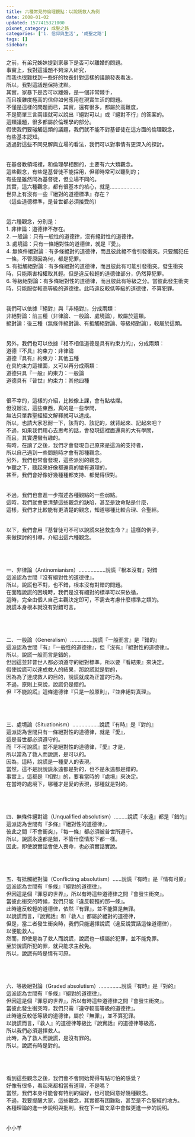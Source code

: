 ```yaml
---
title: 六種常見的倫理觀點：以說謊救人為例
date: 2008-01-02
updated: 1577415321000
pixnet_category: 成聖之路
categories: ['1. 信仰與生活', '成聖之路']
tags: []
sidebar: 
---
```


<div>之前，有弟兄姊妹提到家暴下是否可以離婚的問題。</div>
<div>事實上，我對這議題不夠深入研究，</div>
<div>而我也很難找到一些好的牧長針對這樣的議題發表看法，</div>
<div>所以，我對這議題保持沈默。</div>
<div>其實，家暴下是否可以離婚，是一個非常棘手，</div>
<div>而且複雜度極高的信仰如何應用在現實生活的問題。</div>
<div>不僅是這樣的問題而已，其實，還有很多，都屬於高難度，</div>
<div>不是簡單三言兩語就可以說出『絕對可以』或『絕對不行』的答案的。</div>
<div>這類議題，很多都屬於倫理學的部分。</div>
<div>假使我們要碰觸這類的議題，我們就不能不對基督徒在這方面的倫理觀念，</div>
<div>有些基本認知。</div>
<div>透過對這些不同見解與立場的看法，我們可以對事情有更深入的探討。</div>
<div> </div>
<div> </div>
<div>在基督教領域裡，和倫理學相關的，主要有六大類觀念。</div>
<div>這些觀念，有些是基督徒不能採用，但卻時常可以聽到的；</div>
<div>有些是雖然同為基督徒，但立場不同的。</div>
<div>其實，這六種觀念，都有很基本的核心，就是…………………</div>
<div>世界上有沒有一些『絕對的道德標準』存在？</div>
<div>（這些道德標準，是普世都必須接受的）</div>
<div> </div>
<div> </div>
<div>這六種觀念，分別是：</div>
<div>1.<span style="white-space:pre"> </span>非律論：道德律不存在。</div>
<div>2.<span style="white-space:pre"> </span>一般論：只有一般性的道德律，沒有絕對性的道德律。</div>
<div>3.<span style="white-space:pre"> </span>處境論：只有一條絕對性的道德律，就是『愛』。</div>
<div>4.<span style="white-space:pre"> </span>無條件絕對論：有多條絕對的道德律，而且彼此絕不會引發衝突。只要觸犯任一條，不管原因為何，都是犯罪。</div>
<div>5.<span style="white-space:pre"> </span>有抵觸絕對論：有多條絕對的道德律，而且彼此有可能引發衝突。發生衝突時，只能兩害相權取其輕。但是違反較輕的道德律部分，仍然算犯罪。</div>
<div>6.<span style="white-space:pre"> </span>等級絕對論：有多條絕對性的道德律，而且彼此有等級之分。當彼此發生衝突時，只能服從較高等級的道德律。此時違反較低等級的道德律，不算犯罪。</div>
<div> </div>
<div> </div>
<div>我們可以依據『絕對』與『非絕對』，分成兩類：</div>
<div>非絕對論：前三種（非律論、一般論、處境論），較屬於這類。</div>
<div>絕對論：後三種（無條件絕對論、有抵觸絕對論、等級絕對論），較屬於這類。</div>
<div> </div>
<div> </div>
<div>另外，我們也可以依據『相不相信道德是具有約束力的』，分成兩類：</div>
<div>道德『不具』約束力：非律論</div>
<div>道德『具有』約束力：其他五種</div>
<div>在具約束力這裡面，又可以再分成兩類：</div>
<div>道德只具『一般』約束力：一般論</div>
<div>道德具有『普世』約束力：其他四種</div>
<div> </div>
<div> </div>
<div>很不幸的，這樣的介紹，比較像上課，會有點枯燥。</div>
<div>但沒辦法，這些東西，真的是一些學問，</div>
<div>無法只單靠聖經經文解釋就可以達成。</div>
<div>所以，也請大家忍耐一下，該背的、該記的，就背起來、記起來吧？</div>
<div>不過，如果我們用心去思考的話，會發現這裡面還真的大有學問，</div>
<div>而且，其實還蠻有趣的。</div>
<div>有時，在讀了之後，我們才會發現自己原來是這派的支持者，</div>
<div>所以自己遇到一些問題時才會有那種觀念。</div>
<div>另外，我們也常會發現，這些派別的觀念，</div>
<div>乍聽之下，聽起來好像都還真的蠻有道理的，</div>
<div>甚至，我們會好像好幾種種都支持、都覺得很對。</div>
<div> </div>
<div> </div>
<div>不過，我們也會進一步描述各種觀點的一些弱點。</div>
<div>這時，我們就會更清楚這些觀念的缺陷，甚至是致命點是什麼，</div>
<div>這樣，我們才比較能有更清楚的觀念，知道哪種比較合理、合聖經。</div>
<div> </div>
<div> </div>
<div>以下，我們會用『基督徒可不可以說謊來拯救生命？』這樣的例子，</div>
<div>來做探討的引導，介紹出這六種觀念。</div>
<div> </div>
<div> </div>
<div> </div>
<div> </div>
<div>一、非律論（Antinomianism）………………說謊『根本沒有』對錯</div>
<div>這派認為世間『沒有絕對性的道德律』，</div>
<div>所以，說謊也不對，也不錯，根本沒有對錯的問題。</div>
<div>在面臨說謊的困境時，我們是沒有絕對的標準可以來依循，</div>
<div>這時，完全由個人自己主觀決定即可，不需去考慮什麼標準之類的。</div>
<div>說謊本身根本就沒有對錯可言。</div>
<div> </div>
<div> </div>
<div> </div>
<div> </div>
<div>二、一般論（Generalism）……………說謊『一般而言』是『錯的』</div>
<div>這派認為世間『有』『一般性的道德律』，但『沒有』『絕對性的道德律』。</div>
<div>所以，說謊一般而言是錯的，</div>
<div>但因這並非普世人都必須遵守的絕對標準，所以要『看結果』來決定。</div>
<div>假使說謊可以達成救人的結果，那說謊就是對的，</div>
<div>因為為了達成救人的目的，說謊就成為正當的行為。</div>
<div>不過，原則上來說，說謊仍是錯的。</div>
<div>但『不能說謊』這條道德律『只是一般原則』，『並非絕對真理』。</div>
<div> </div>
<div> </div>
<div> </div>
<div> </div>
<div>三、處境論（Situationism）………………說謊『有時』是『對的』</div>
<div>這派認為世間只有一條絕對性的道德律，就是『愛』，</div>
<div>這是普世都必須遵守的。</div>
<div>而『不可說謊』並不是絕對性的道德律，『愛』才是，</div>
<div>所以當為了救人而說謊，是可以的。</div>
<div>因為，這時，說謊是一種愛人的表現。</div>
<div>當然，這不是說說謊永遠都是對的，也不是永遠都是錯的。</div>
<div>事實上，這都是『相對』的，要看當時的『處境』來決定。</div>
<div>在當時的處境下，哪種才是愛的表現，那種就是對的。</div>
<div> </div>
<div> </div>
<div> </div>
<div> </div>
<div>四、無條件絕對論（Unqualified absolutism）………說謊『永遠』都是『錯的』</div>
<div>這派認為世間有『多條』『絕對性的道德律』，</div>
<div>彼此之間『不會衝突』，『每一條』都必須被普世所遵守。</div>
<div>所以，說謊永遠都是錯，不管什麼情形下都一樣。</div>
<div>因此，即使說實話會使人喪命，也必須實話實說。</div>
<div> </div>
<div> </div>
<div> </div>
<div> </div>
<div>五、有抵觸絕對論（Conflicting absolutism）……說謊『有時』是『情有可原』</div>
<div>這派認為世間有『多條』『絕對的道德律』，</div>
<div>但因這是個『罪惡的世界』，所以有時這些道德律之間『會發生衝突』。</div>
<div>當彼此衝突的時候，我們只能『違反較輕的那一條』。</div>
<div>此時違反較輕的道德律，依然『有罪』，並不能算是無罪。</div>
<div>以說謊而言，『說實話』和『救人』都屬於絕對的道德律，</div>
<div>但是，當二者發生衝突時，我們只能選擇說謊（違反說實話這條道德律），</div>
<div>以便能救人。</div>
<div>然而，即使是為了救人而說謊，說謊也一樣屬於犯罪，並不能免罪。</div>
<div>至於說謊所犯的罪，就只能求主赦免。</div>
<div>所以，說謊有時是情有可原。</div>
<div> </div>
<div> </div>
<div> </div>
<div> </div>
<div>六、等級絕對論（Graded absolutism）……………說謊『有時』是『對的』</div>
<div>這派認為世間有『多條』『絕對的道德律』，</div>
<div>但因這是個『罪惡的世界』，所以有時這些道德律之間『會發生衝突』。</div>
<div>當彼此發生衝突時，我們只需『遵守較高等級的道德律』。</div>
<div>此時違反較低等級的道德律，屬於『無罪』，並不算犯罪。</div>
<div>以說謊而言，『救人』的道德律等級比『說實話』的道德律等級高，</div>
<div>所以我們必須選擇救人。</div>
<div>此時，為了救人而說謊，是沒有罪的。</div>
<div>所以，說謊有時是對的。</div>
<div> </div>
<div> </div>
<div> </div>
<div> </div>
<div>看到這些觀念之後，我們會不會開始覺得有點可怕的感覺？</div>
<div>好像有很多，看起來都相當有道理，不是嗎？</div>
<div>當然，我們本身可能會有特別的偏好，也可能同意好幾種觀念。</div>
<div>不過，我要提醒大家，這些觀念，其實都有困難點，甚至是不合聖經的地方。</div>
<div>各種理論的進一步說明與批判，我在下一篇文章中會做更進一步的說明。</div>
<div> </div>
<div> </div>
<div>小小羊</div>
<div> </div>
<p> </p>
